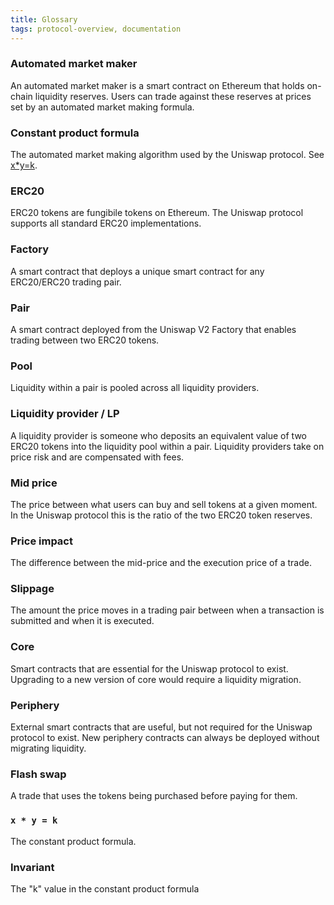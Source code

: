 ```yaml
---
title: Glossary
tags: protocol-overview, documentation
---
```


### Automated market maker

An automated market maker is a smart contract on Ethereum that holds on-chain liquidity reserves. Users can trade against these reserves at prices set by an automated market making formula.

### Constant product formula

The automated market making algorithm used by the Uniswap protocol.
See [x\*y=k](#x--y--k).

### ERC20

ERC20 tokens are fungibile tokens on Ethereum. The Uniswap protocol supports all standard ERC20 implementations.

### Factory

A smart contract that deploys a unique smart contract for any ERC20/ERC20 trading pair.

### Pair

A smart contract deployed from the Uniswap V2 Factory that enables trading between two ERC20 tokens.

### Pool

Liquidity within a pair is pooled across all liquidity providers.

### Liquidity provider / LP

A liquidity provider is someone who deposits an equivalent value of two ERC20 tokens into the liquidity pool within a pair. Liquidity providers take on price risk and are compensated with fees.

### Mid price

The price between what users can buy and sell tokens at a given moment. In the Uniswap protocol this is the ratio of the two ERC20 token reserves.

### Price impact

The difference between the mid-price and the execution price of a trade.

### Slippage

The amount the price moves in a trading pair between when a transaction is submitted and when it is executed.

### Core

Smart contracts that are essential for the Uniswap protocol to exist. Upgrading to a new version of core would require a liquidity migration.

### Periphery

External smart contracts that are useful, but not required for the Uniswap protocol to exist. New periphery contracts can always be deployed without migrating liquidity.

### Flash swap

A trade that uses the tokens being purchased before paying for them.

### `x * y = k`

The constant product formula.

### Invariant

The "k" value in the constant product formula
